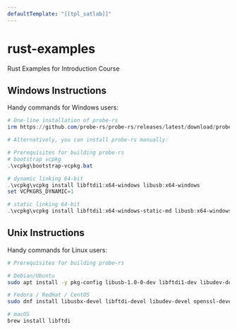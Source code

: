 ```yaml
---
defaultTemplate: "[[tpl_satlab]]"
---
```


# rust-examples
Rust Examples for Introduction Course

## Windows Instructions
Handy commands for Windows users:

```powershell
# One-line installation of probe-rs
irm https://github.com/probe-rs/probe-rs/releases/latest/download/probe-rs-installer.ps1 | iex

# Alternatively, you can install probe-rs manually:

# Prerequisites for building probe-rs
# bootstrap vcpkg
.\vcpkg\bootstrap-vcpkg.bat

# dynamic linking 64-bit
.\vcpkg\vcpkg install libftdi1:x64-windows libusb:x64-windows
set VCPKGRS_DYNAMIC=1

# static linking 64-bit
.\vcpkg\vcpkg install libftdi1:x64-windows-static-md libusb:x64-windows-static-md
```

## Unix Instructions
Handy commands for Linux users:

```bash
# Prerequisites for building probe-rs

# Debian/Ubuntu
sudo apt install -y pkg-config libusb-1.0-0-dev libftdi1-dev libudev-dev libssl-dev

# Fedora / RedHat / CentOS
sudo dnf install libusbx-devel libftdi-devel libudev-devel openssl-devel

# macOS
brew install libftdi
```

